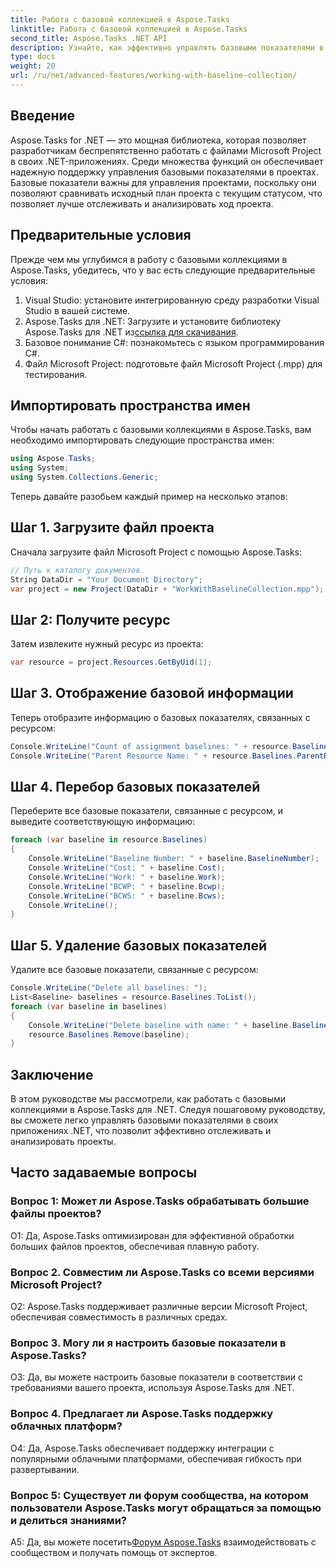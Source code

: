 ```yaml
---
title: Работа с базовой коллекцией в Aspose.Tasks
linktitle: Работа с базовой коллекцией в Aspose.Tasks
second_title: Aspose.Tasks .NET API
description: Узнайте, как эффективно управлять базовыми показателями в Aspose.Tasks для .NET. Следуйте нашему подробному руководству для получения пошаговых инструкций.
type: docs
weight: 20
url: /ru/net/advanced-features/working-with-baseline-collection/
---
```

## Введение

Aspose.Tasks for .NET — это мощная библиотека, которая позволяет разработчикам беспрепятственно работать с файлами Microsoft Project в своих .NET-приложениях. Среди множества функций он обеспечивает надежную поддержку управления базовыми показателями в проектах. Базовые показатели важны для управления проектами, поскольку они позволяют сравнивать исходный план проекта с текущим статусом, что позволяет лучше отслеживать и анализировать ход проекта.

## Предварительные условия

Прежде чем мы углубимся в работу с базовыми коллекциями в Aspose.Tasks, убедитесь, что у вас есть следующие предварительные условия:

1. Visual Studio: установите интегрированную среду разработки Visual Studio в вашей системе.
2.  Aspose.Tasks для .NET: Загрузите и установите библиотеку Aspose.Tasks для .NET из[ссылка для скачивания](https://releases.aspose.com/tasks/net/).
3. Базовое понимание C#: познакомьтесь с языком программирования C#.
4. Файл Microsoft Project: подготовьте файл Microsoft Project (.mpp) для тестирования.

## Импортировать пространства имен

Чтобы начать работать с базовыми коллекциями в Aspose.Tasks, вам необходимо импортировать следующие пространства имен:

```csharp
using Aspose.Tasks;
using System;
using System.Collections.Generic;


```

Теперь давайте разобьем каждый пример на несколько этапов:

## Шаг 1. Загрузите файл проекта

Сначала загрузите файл Microsoft Project с помощью Aspose.Tasks:

```csharp
// Путь к каталогу документов.
String DataDir = "Your Document Directory";
var project = new Project(DataDir + "WorkWithBaselineCollection.mpp");
```

## Шаг 2: Получите ресурс

Затем извлеките нужный ресурс из проекта:

```csharp
var resource = project.Resources.GetByUid(1);
```

## Шаг 3. Отображение базовой информации

Теперь отобразите информацию о базовых показателях, связанных с ресурсом:

```csharp
Console.WriteLine("Count of assignment baselines: " + resource.Baselines.Count);
Console.WriteLine("Parent Resource Name: " + resource.Baselines.ParentResource.Get(Rsc.Name));
```

## Шаг 4. Перебор базовых показателей

Переберите все базовые показатели, связанные с ресурсом, и выведите соответствующую информацию:

```csharp
foreach (var baseline in resource.Baselines)
{
    Console.WriteLine("Baseline Number: " + baseline.BaselineNumber);
    Console.WriteLine("Cost: " + baseline.Cost);
    Console.WriteLine("Work: " + baseline.Work);
    Console.WriteLine("BCWP: " + baseline.Bcwp);
    Console.WriteLine("BCWS: " + baseline.Bcws);
    Console.WriteLine();
}
```

## Шаг 5. Удаление базовых показателей

Удалите все базовые показатели, связанные с ресурсом:

```csharp
Console.WriteLine("Delete all baselines: ");
List<Baseline> baselines = resource.Baselines.ToList();
foreach (var baseline in baselines)
{
    Console.WriteLine("Delete baseline with name: " + baseline.BaselineNumber);
    resource.Baselines.Remove(baseline);
}
```

## Заключение

В этом руководстве мы рассмотрели, как работать с базовыми коллекциями в Aspose.Tasks для .NET. Следуя пошаговому руководству, вы сможете легко управлять базовыми показателями в своих приложениях .NET, что позволит эффективно отслеживать и анализировать проекты.

## Часто задаваемые вопросы

### Вопрос 1: Может ли Aspose.Tasks обрабатывать большие файлы проектов?

О1: Да, Aspose.Tasks оптимизирован для эффективной обработки больших файлов проектов, обеспечивая плавную работу.

### Вопрос 2. Совместим ли Aspose.Tasks со всеми версиями Microsoft Project?

О2: Aspose.Tasks поддерживает различные версии Microsoft Project, обеспечивая совместимость в различных средах.

### Вопрос 3. Могу ли я настроить базовые показатели в Aspose.Tasks?

О3: Да, вы можете настроить базовые показатели в соответствии с требованиями вашего проекта, используя Aspose.Tasks для .NET.

### Вопрос 4. Предлагает ли Aspose.Tasks поддержку облачных платформ?

О4: Да, Aspose.Tasks обеспечивает поддержку интеграции с популярными облачными платформами, обеспечивая гибкость при развертывании.

### Вопрос 5: Существует ли форум сообщества, на котором пользователи Aspose.Tasks могут обращаться за помощью и делиться знаниями?

 A5: Да, вы можете посетить[Форум Aspose.Tasks](https://forum.aspose.com/c/tasks/15) взаимодействовать с сообществом и получать помощь от экспертов.